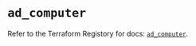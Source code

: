# `ad_computer`

Refer to the Terraform Registory for docs: [`ad_computer`](https://registry.terraform.io/providers/hashicorp/ad/0.4.4/docs/resources/computer).
